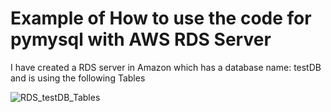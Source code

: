 # Example of How to use the code for pymysql with AWS RDS Server

I have created a RDS server in Amazon which has a database name: testDB and is using the following Tables

![RDS_testDB_Tables](../docs/Database_Screenshot.jgp?raw=true "RDS testDB Database Tables")